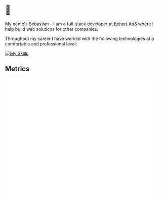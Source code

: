 # 👋
My name's Sebastian - I am a full-stack developer at [Ephort ApS](http://ephort.dk) where I help build web solutions for other companies.

Throughout my career I have worked with the following technologies at a comfortable and professional level:

[![My Skills](https://skillicons.dev/icons?i=php,laravel,vue,tailwindcss,ts,mysql,python,flask,cs,dotnet,flutter,git&theme=light)](https://skillicons.dev)

## Metrics
![Metrics](/github-metrics.svg)
